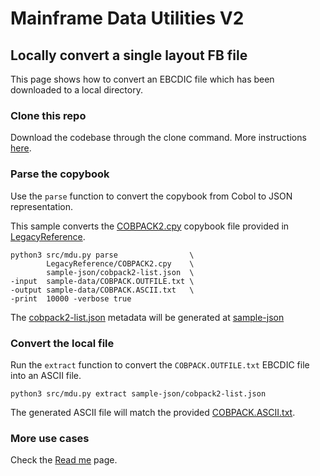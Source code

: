 # Mainframe Data Utilities V2

## Locally convert a single layout FB file

This page shows how to convert an EBCDIC file which has been downloaded to a local directory.

### Clone this repo

Download the codebase through the clone command. More instructions [here](/docs/00-download.md).

### Parse the copybook

Use the `parse` function to convert the copybook from Cobol to JSON representation.

This sample converts the [COBPACK2.cpy](/LegacyReference/COBPACK2.cpy) copybook file provided in [LegacyReference](/LegacyReference).

```
python3 src/mdu.py parse                \
        LegacyReference/COBPACK2.cpy    \
        sample-json/cobpack2-list.json  \
-input  sample-data/COBPACK.OUTFILE.txt \
-output sample-data/COBPACK.ASCII.txt   \
-print  10000 -verbose true
```

The [cobpack2-list.json](/sample-json/cobpack2-list.json) metadata will be generated at [sample-json](/sample-json)

### Convert the local file

Run the `extract` function to convert the `COBPACK.OUTFILE.txt` EBCDIC file into an ASCII file.

```
python3 src/mdu.py extract sample-json/cobpack2-list.json
```

The generated ASCII file will match the provided [COBPACK.ASCII.txt](/sample-data/COBPACK.ASCII.txt).

### More use cases

Check the [Read me](/docs/readme.md) page.